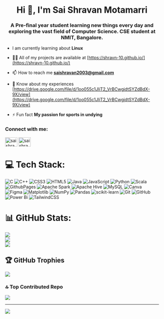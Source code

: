 <h1 align="center">Hi 👋, I'm Sai Shravan Motamarri</h1>
<h3 align="center">A Pre-final year student learning new things every day and exploring the vast field of Computer Science. CSE student at NMIT, Bangalore.</h3>

- I am currently learning about **Linux**

-  👨‍💻 All of my projects are available at [https://shravn-10.github.io/](https://shravn-10.github.io/)

- 📫 How to reach me **saishravan2003@gmail.com**

- 📄 Know about my experiences [https://drive.google.com/file/d/1oo055c1JliT2_VrBCwgjdtSYZdBdX-9X/view](https://drive.google.com/file/d/1oo055c1JliT2_VrBCwgjdtSYZdBdX-9X/view)

- ⚡ Fun fact **My passion for sports in undying**

<h3 align="left">Connect with me:</h3>
<p align="left">
<a href="https://linkedin.com/in/sai shravan motamarri" target="blank"><img align="center" src="https://raw.githubusercontent.com/rahuldkjain/github-profile-readme-generator/master/src/images/icons/Social/linked-in-alt.svg" alt="sai shravan motamarri" height="30" width="40" /></a>
<a href="https://www.leetcode.com/sai shravan motamarri" target="blank"><img align="center" src="https://raw.githubusercontent.com/rahuldkjain/github-profile-readme-generator/master/src/images/icons/Social/leet-code.svg" alt="sai shravan motamarri" height="30" width="40" /></a>
</p>


# 💻 Tech Stack:
![C](https://img.shields.io/badge/c-%2300599C.svg?style=for-the-badge&logo=c&logoColor=white) ![C++](https://img.shields.io/badge/c++-%2300599C.svg?style=for-the-badge&logo=c%2B%2B&logoColor=white) ![CSS3](https://img.shields.io/badge/css3-%231572B6.svg?style=for-the-badge&logo=css3&logoColor=white) ![HTML5](https://img.shields.io/badge/html5-%23E34F26.svg?style=for-the-badge&logo=html5&logoColor=white) ![Java](https://img.shields.io/badge/java-%23ED8B00.svg?style=for-the-badge&logo=openjdk&logoColor=white) ![JavaScript](https://img.shields.io/badge/javascript-%23323330.svg?style=for-the-badge&logo=javascript&logoColor=%23F7DF1E) ![Python](https://img.shields.io/badge/python-3670A0?style=for-the-badge&logo=python&logoColor=ffdd54) ![Scala](https://img.shields.io/badge/scala-%23DC322F.svg?style=for-the-badge&logo=scala&logoColor=white) ![GithubPages](https://img.shields.io/badge/github%20pages-121013?style=for-the-badge&logo=github&logoColor=white) ![Apache Spark](https://img.shields.io/badge/Apache%20Spark-FDEE21?style=for-the-badge&logo=apachespark&logoColor=black) ![Apache Hive](https://img.shields.io/badge/Apache%20Hive-FDEE21?style=for-the-badge&logo=apachehive&logoColor=black) ![MySQL](https://img.shields.io/badge/mysql-4479A1.svg?style=for-the-badge&logo=mysql&logoColor=white) ![Canva](https://img.shields.io/badge/Canva-%2300C4CC.svg?style=for-the-badge&logo=Canva&logoColor=white) ![Figma](https://img.shields.io/badge/figma-%23F24E1E.svg?style=for-the-badge&logo=figma&logoColor=white) ![Matplotlib](https://img.shields.io/badge/Matplotlib-%23ffffff.svg?style=for-the-badge&logo=Matplotlib&logoColor=black) ![NumPy](https://img.shields.io/badge/numpy-%23013243.svg?style=for-the-badge&logo=numpy&logoColor=white) ![Pandas](https://img.shields.io/badge/pandas-%23150458.svg?style=for-the-badge&logo=pandas&logoColor=white) ![scikit-learn](https://img.shields.io/badge/scikit--learn-%23F7931E.svg?style=for-the-badge&logo=scikit-learn&logoColor=white) ![Git](https://img.shields.io/badge/git-%23F05033.svg?style=for-the-badge&logo=git&logoColor=white) ![GitHub](https://img.shields.io/badge/github-%23121011.svg?style=for-the-badge&logo=github&logoColor=white) ![Power Bi](https://img.shields.io/badge/power_bi-F2C811?style=for-the-badge&logo=powerbi&logoColor=black) ![TailwindCSS](https://img.shields.io/badge/tailwindcss-%2338B2AC.svg?style=for-the-badge&logo=tailwind-css&logoColor=white)
# 📊 GitHub Stats:
![](https://github-readme-stats.vercel.app/api?username=shravn-10&theme=dark&hide_border=false&include_all_commits=false&count_private=false)<br/>
![](https://github-readme-streak-stats.herokuapp.com/?user=shravn-10&theme=dark&hide_border=false)<br/>
![](https://github-readme-stats.vercel.app/api/top-langs/?username=shravn-10&theme=dark&hide_border=false&include_all_commits=false&count_private=false&layout=compact)

## 🏆 GitHub Trophies
![](https://github-profile-trophy.vercel.app/?username=shravn-10&theme=radical&no-frame=false&no-bg=true&margin-w=4)

### 🔝 Top Contributed Repo
![](https://github-contributor-stats.vercel.app/api?username=shravn-10&limit=5&theme=dark&combine_all_yearly_contributions=true)


---
[![](https://visitcount.itsvg.in/api?id=shravn-10&icon=0&color=0)](https://visitcount.itsvg.in)

<!-- Proudly created with GPRM ( https://gprm.itsvg.in ) -->
